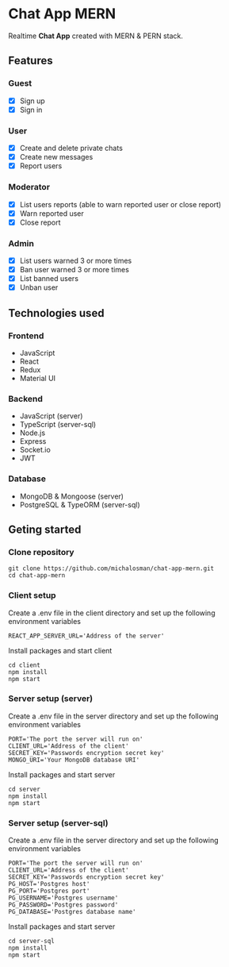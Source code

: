 # Chat App MERN

Realtime **Chat App** created with MERN & PERN stack.

## Features

### Guest

- [x] Sign up
- [x] Sign in

### User

- [x] Create and delete private chats
- [x] Create new messages
- [x] Report users

### Moderator

- [x] List users reports (able to warn reported user or close report)
- [x] Warn reported user
- [x] Close report

### Admin

- [x] List users warned 3 or more times
- [x] Ban user warned 3 or more times
- [x] List banned users
- [x] Unban user

## Technologies used

### Frontend

- JavaScript
- React
- Redux
- Material UI

### Backend

- JavaScript (server)
- TypeScript (server-sql)
- Node.js
- Express
- Socket.io
- JWT

### Database

- MongoDB & Mongoose (server)
- PostgreSQL & TypeORM (server-sql)

## Geting started

### Clone repository

```
git clone https://github.com/michalosman/chat-app-mern.git
cd chat-app-mern
```

### Client setup

Create a .env file in the client directory and set up the following environment variables

```
REACT_APP_SERVER_URL='Address of the server'
```

Install packages and start client

```
cd client
npm install
npm start
```

### Server setup (server)

Create a .env file in the server directory and set up the following environment variables

```
PORT='The port the server will run on'
CLIENT_URL='Address of the client'
SECRET_KEY='Passwords encryption secret key'
MONGO_URI='Your MongoDB database URI'
```

Install packages and start server

```
cd server
npm install
npm start
```

### Server setup (server-sql)

Create a .env file in the server directory and set up the following environment variables

```
PORT='The port the server will run on'
CLIENT_URL='Address of the client'
SECRET_KEY='Passwords encryption secret key'
PG_HOST='Postgres host'
PG_PORT='Postgres port'
PG_USERNAME='Postgres username'
PG_PASSWORD='Postgres password'
PG_DATABASE='Postgres database name'
```

Install packages and start server

```
cd server-sql
npm install
npm start
```
